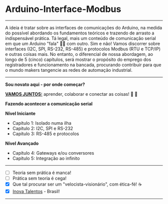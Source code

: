 # Arduino-Interface-Modbus
***
A ideia é tratar sobre as interfaces de comunicações do Arduino, na medida do possível abordando os fundamentos teóricos e trazendo de arrasto a indispensável prática. Tá legal, mais um conteúdo de comunicação serial em que um Arduino "fala" :man_facepalming: com outro. Sim e não! Vamos discorrer sobre interfaces (I2C, SPI, RS-232, RS-485) e protocolos Modbus (RTU e TCP/IP) e outras coisas mais. No entanto, o diferencial de nossa abordagem, ao longo de 5 (cinco) capítulos, será mostrar o propósito do emprego dos registradores e funcionamento na bancada, procurando contribuir para que o mundo makers tangencie as redes de automação industrial.
***
**Sou novato aqui - por onde começar?**

[**VAMOS JUNTOS:**](https://github.com/Mario-Camara/Arduino-Interface-Modbus/wiki/Capa:-fazendo-acontecer-a-comunica%C3%A7%C3%A3o-serial) aprender, colaborar e conectar as coisas! :fist_right: :fist_left:

**Fazendo acontecer a comunicação serial**

**Nível Iniciante**
- Capítulo 1: Isolado numa ilha
- Capítulo 2: I2C, SPI e RS-232
- Capítulo 3: RS-485 e protocolos

**Nível Avançado**
- Capítulo 4: Gateways e/ou conversores
- Capítulo 5: Integração ao infinito

***
- [ ] Teoria sem prática é manca!
- [ ] Prática sem teoria é cega!
- [x] Que tal procurar ser um "velocista-visionário", com ética-fé!   :coffee:
- [x] [Inova Talentos](https://www.portaldaindustria.com.br/inovatalentos/) - Brasil!
*** 
